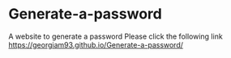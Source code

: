 # Generate-a-password
A website to generate a password 
Please click the following link https://georgiam93.github.io/Generate-a-password/
